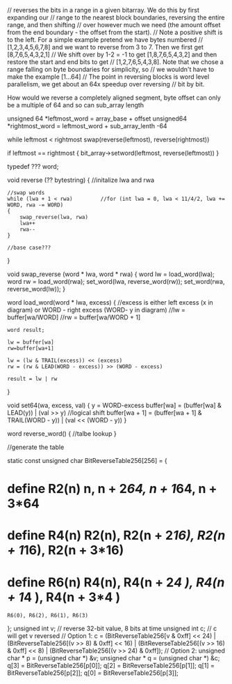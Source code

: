 // reverses the bits in a range in a given bitarray. We do this by first expanding our
// range to the nearest block boundaries, reversing the entire range, and then shifting
// over however much we need (the amount offset from the end boundary - the offset from the start). 
// Note a positive shift is to the left. For a simple example pretend we have bytes numbered
// [1,2,3,4,5,6,7,8] and we want to reverse from 3 to 7. Then we first get [8,7,6,5,4,3,2,1]
// We shift over by 1-2 = -1 to get [1,8,7,6,5,4,3,2] and then restore the start and end bits to get
// [1,2,7,6,5,4,3,8]. Note that we chose a range falling on byte boundaries for simplicity, so
// we wouldn't have to make the example [1...64]
// The point in reversing blocks is word level parallelism, we get about an 64x speedup over reversing 
// bit by bit. 



How would we reverse a completely aligned segment, byte offset can only be  a multiple of  64 and so can sub_array length


unsigned 64 *leftmost_word = array_base + offset
unsigned64 *rightmost_word = leftmost_word + sub_array_lenth -64

while leftmost < rightmost
	swap(reverse(leftmost), reverse(rightmost))

if leftmost == rightmost {
	bit_array->setword(leftmost, reverse(leftmost))
}


typedef ??? word;

void reverse (?? bytestring) {
	//initalize lwa and rwa
	
	//swap words
	while (lwa + 1 < rwa)         //for (int lwa = 0, lwa < 11/4/2, lwa += WORD, rwa -= WORD)
	{
		swap_reverse(lwa, rwa)
		lwa++
		rwa--
	}
	
	//base case???
}

void swap_reverse (word * lwa, word * rwa) {
	word lw = load_word(lwa);
	word rw = load_word(rwa);
	set_word(lwa, reverse_word(rw));
	set_word(rwa, reverse_word(lw));
}

word load_word(word * lwa, excess) {
	//excess is either left excess (x in diagram) or WORD - right excess (WORD- y in diagram)
	//lw = buffer[wa/WORD]
	//rw = buffer[wa/WORD + 1]
	
	word result;
	
	lw = buffer[wa]
	rw=buffer[wa+1]
	
	lw = (lw & TRAIL(excess)) << (excess)
	rw = (rw & LEAD(WORD - excess)) >> (WORD - excess)
	
	result = lw | rw
} 

void set64(wa, excess, val) {
	y = WORD-excess
	buffer[wa] = (buffer[wa] & LEAD(y)) | (val >> y)  //logical shift
	buffer[wa + 1] = (buffer[wa + 1] & TRAIL(WORD - y)) | (val << (WORD - y))
}

word reverse_word() {
	//talbe lookup
}

//generate the table

static const unsigned char BitReverseTable256[256] = 
{
#   define R2(n)     n,     n + 2*64,     n + 1*64,     n + 3*64
#   define R4(n) R2(n), R2(n + 2*16), R2(n + 1*16), R2(n + 3*16)
#   define R6(n) R4(n), R4(n + 2*4 ), R4(n + 1*4 ), R4(n + 3*4 )
    R6(0), R6(2), R6(1), R6(3)
};
unsigned int v; // reverse 32-bit value, 8 bits at time
unsigned int c; // c will get v reversed
// Option 1:
c = (BitReverseTable256[v & 0xff] << 24) | 
    (BitReverseTable256[(v >> 8) & 0xff] << 16) | 
    (BitReverseTable256[(v >> 16) & 0xff] << 8) |
    (BitReverseTable256[(v >> 24) & 0xff]);
// Option 2:
unsigned char * p = (unsigned char *) &v;
unsigned char * q = (unsigned char *) &c;
q[3] = BitReverseTable256[p[0]]; 
q[2] = BitReverseTable256[p[1]]; 
q[1] = BitReverseTable256[p[2]]; 
q[0] = BitReverseTable256[p[3]];
